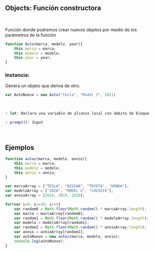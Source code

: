 ## Objects: Función constructora
<br>

Función donde podremos crear nuevos objetos por medio de los parámetros de la función

```jsx
function Auto(marca, modelo, year){
	this.marca = marca;
	this.modelo = modelo;
	this.year = year;
}
```

### Instancia: 
Genera un objeto que deriva de otro.

```jsx
var AutoNuevo = new Auto("Tesla", "Model 3", 2021)
```

<br>

```jsx
💡 let: Declara una variable de alcance local con ámbito de bloque
```

```jsx
💡 prompt(): Input
```

<br>

 ## Ejemplos
 
```jsx
function autos(marca, modelo, annio){
    this.marca = marca;
    this.modelo = modelo;
    this.annio = annio;
}

var marcaArray = ["TESLA", "NISSAN", "TOYOTA", "HONDA"];
var modeloArray = ["2020", "MODEL X", "COVID19"];
var annioArray = [2018, 2019, 2020];

for(var i=0; i<=30; i++){
    var random0 = Math.floor(Math.random() * marcaArray.length);
    var marca = marcaArray[random0];
    var random1 = Math.floor(Math.random() * modeloArray.length);
    var modelo = modeloArray[random1];
    var random2 = Math.floor(Math.random() * annioArray.length);
    var annio = annioArray[random2];
    var autoNuevo = new autos(marca, modelo, annio);
    console.log(autoNuevo);
}
```